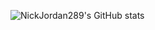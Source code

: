 ![NickJordan289's GitHub stats](https://github-readme-stats.vercel.app/api?username=nickjordan289&count_private=true&show_icons=true&theme=dark)
